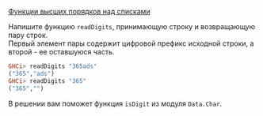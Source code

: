 [Функции высших порядков над списками](https://stepik.org/lesson/12321/step/3)

Напишите функцию `readDigits`, принимающую строку и возвращающую пару строк.  
Первый элемент пары содержит цифровой префикс исходной строки, а второй - ее оставшуюся часть.  
  
```haskell
GHCi> readDigits "365ads"
("365","ads")
GHCi> readDigits "365"
("365","")
```  
В решении вам поможет функция `isDigit` из модуля `Data.Char`.
